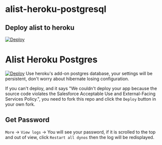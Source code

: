 # alist-heroku-postgresql

## Deploy alist to heroku
[![Deploy](https://www.herokucdn.com/deploy/button.svg)](https://heroku.com/deploy)



# Alist Heroku Postgres

[![Deploy](https://www.herokucdn.com/deploy/button.svg)](https://heroku.com/deploy?template=https://github.com/krishd9895/Klist_clone.git)
Use heroku's add-on postgres database, your settings will be persistent, don't worry about hibernate losing configuration.

If you can't deploy, and it says "We couldn't deploy your app because the source code violates the Salesforce Acceptable Use and External-Facing Services Policy.", you need to fork this repo and click the `Deploy` button in your own fork.
## Get Password
`More` -> `View logs` -> You will see your password, if it is scrolled to the top and out of view, click `Restart all dynos` then the log will be redisplayed.

